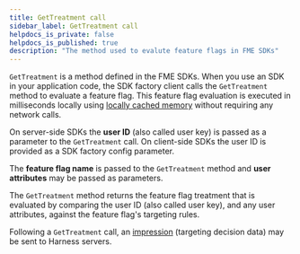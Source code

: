 ```yaml
---
title: GetTreatment call
sidebar_label: GetTreatment call
helpdocs_is_private: false
helpdocs_is_published: true
description: "The method used to evalute feature flags in FME SDKs"
---
```


`GetTreatment` is a method defined in the FME SDKs. When you use an SDK in your application code, the SDK factory client calls the `GetTreatment` method to evaluate a feature flag. This feature flag evaluation is executed in milliseconds locally using [locally cached memory](./fme-definitions.md) without requiring any network calls.

On server-side SDKs the **user ID** (also called user key) is passed as a parameter to the `GetTreatment` call. On client-side SDKs the user ID is provided as a SDK factory config parameter.

The **feature flag name** is passed to the `GetTreatment` method and **user attributes** may be passed as parameters.

The `GetTreatment` method returns the feature flag treatment that is evaluated by comparing the user ID (also called user key), and any user attributes, against the feature flag's targeting rules.

Following a `GetTreatment` call, an [impression](./impressions.md) (targeting decision data) may be sent to Harness servers.
